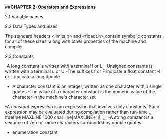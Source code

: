 ##**CHAPTER 2: Operators and Expressions**

2.1 Variable names

2.2 Data Types and Sizes

The standard headers <limits.h> and <floadt.h> contain symbolic constants for all of these sizes, along with other properties of the machine and compiler. 

2.3 Constants 

-A long constant is written with a terminal l or L.
-Unsigned constants is written with a terminal u or U
-The suffixes f or F indicate a float constant 
-l or L indicate a long double 
- A character constant is an integer, written as one character within single quotes
-The value of a character constant is the numeric value of the character in the machine's character set

-A *constant expression* is an expression that involves only constants. Such expression may be evaluated during compilation rather than run-time
,,,
#define MAXLINE 1000
char line[MAXLINE+ 1];
,,,
-A string constant is a sequnce of zero or more characters surrounded by double quotes
- enumeration constant 
